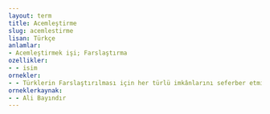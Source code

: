 ```yaml
---
layout: term
title: Acemleştirme
slug: acemlestirme
lisan: Türkçe
anlamlar:
- Acemleştirmek işi; Farslaştırma
ozellikler:
- - isim
ornekler:
- - Türklerin Farslaştırılması için her türlü imkânlarını seferber etmişlerdir. Hatta Acemleştirme siyasetine bir kısım Türkleri de alet ederek satın almışlardır.
orneklerkaynak:
- - Ali Bayındır
---
```

